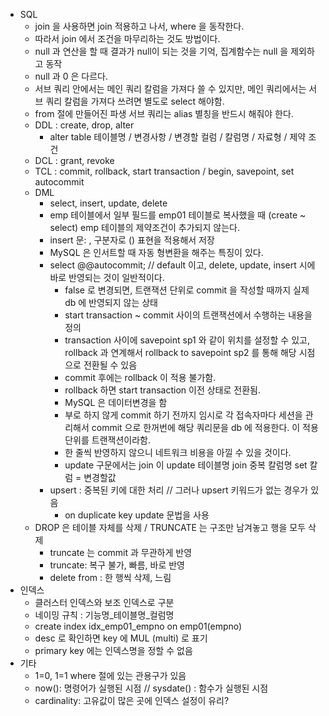 * SQL
  * join 을 사용하면 join 적용하고 나서, where 을 동작한다.
  * 따라서 join 에서 조건을 마무리하는 것도 방법이다.
  * null 과 연산을 할 때 결과가 null이 되는 것을 기억, 집계함수는 null 을 제외하고 동작
  * null 과 0 은 다르다.
  * 서브 쿼리 안에서는 메인 쿼리 칼럼을 가져다 쓸 수 있지만, 메인 쿼리에서는 서브 쿼리 칼럼을 가져다 쓰려면 별도로 select 해야함.
  * from 절에 만들어진 파생 서브 쿼리는 alias 별칭을 반드시 해줘야 한다.
  * DDL : create, drop, alter
    * alter table 테이블명 / 변경사항 / 변경할 컬럼 / 칼럼명 / 자료형 / 제약 조건
  * DCL : grant, revoke
  * TCL : commit, rollback, start transaction / begin, savepoint, set autocommit
  * DML
    * select, insert, update, delete
    * emp 테이블에서 일부 필드를 emp01 테이블로 복사했을 때 (create ~ select) emp 테이블의 제약조건이 추가되지 않는다.
    * insert 문: , 구분자로 () 표현을 적용해서 저장
    * MySQL 은 인서트할 때 자동 형변환을 해주는 특징이 있다.
    * select @@autocommit; // default 이고, delete, update, insert 시에 바로 반영되는 것이 일반적이다.
      * false 로 변경되면, 트랜잭션 단위로 commit 을 작성할 때까지 실제 db 에 반영되지 않는 상태
      * start transaction ~ commit 사이의 트랜잭션에서 수행하는 내용을 정의
      * transaction 사이에 savepoint sp1 와 같이 위치를 설정할 수 있고, rollback 과 연계해서 rollback to savepoint sp2 를 통해 해당 시점으로 전환될 수 있음
      * commit 후에는 rollback 이 적용 불가함.
      * rollback 하면 start transaction 이전 상태로 전환됨.
      * MySQL 은 데이터변경을 함
      * 부로 하지 않게 commit 하기 전까지 임시로 각 접속자마다 세션을 관리해서 commit 으로 한꺼번에 해당 쿼리문을 db 에 적용한다. 이 적용 단위를 트랜잭션이라함.
      * 한 줄씩 반영하지 않으니 네트워크 비용을 아낄 수 있을 것이다.
      * update 구문에서는 join 이 update 테이블명 join 중복 칼럼명 set 칼럼 = 변경할값
    * upsert : 중복된 키에 대한 처리 // 그러나 upsert 키워드가 없는 경우가 있음
      * on duplicate key update 문법을 사용
  * DROP 은 테이블 자체를 삭제 / TRUNCATE 는 구조만 남겨놓고 행을 모두 삭제
    * truncate 는 commit 과 무관하게 반영
    * truncate: 복구 불가, 빠름, 바로 반영
    * delete from : 한 행씩 삭제, 느림
* 인덱스
  * 클러스터 인덱스와 보조 인덱스로 구분
  * 네이밍 규칙 : 기능명_테이블명_컬럼명
  * create index idx_emp01_empno on emp01(empno)
  * desc 로 확인하면 key 에 MUL (multi) 로 표기
  * primary key 에는 인덱스명을 정할 수 없음
* 기타
  * 1=0, 1=1 where 절에 있는 관용구가 있음
  * now(): 명령어가 실행된 시점 // sysdate() : 함수가 실행된 시점
  * cardinality: 고유값이 많은 곳에 인덱스 설정이 유리?
